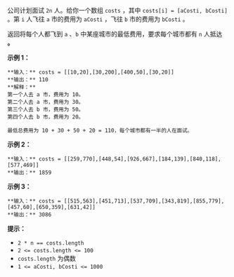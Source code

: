 公司计划面试 `2n` 人。给你一个数组 `costs` ，其中 `costs[i] = [aCosti, bCosti]` 。第 `i` 人飞往 `a`
市的费用为 `aCosti` ，飞往 `b` 市的费用为 `bCosti` 。

返回将每个人都飞到 `a` 、`b` 中某座城市的最低费用，要求每个城市都有 `n` 人抵达 **。**

**示例 1：**

    
    
    **输入：** costs = [[10,20],[30,200],[400,50],[30,20]]
    **输出：** 110
    **解释：**
    第一个人去 a 市，费用为 10。
    第二个人去 a 市，费用为 30。
    第三个人去 b 市，费用为 50。
    第四个人去 b 市，费用为 20。
    
    最低总费用为 10 + 30 + 50 + 20 = 110，每个城市都有一半的人在面试。
    

**示例 2：**

    
    
    **输入：** costs = [[259,770],[448,54],[926,667],[184,139],[840,118],[577,469]]
    **输出：** 1859
    

**示例 3：**

    
    
    **输入：** costs = [[515,563],[451,713],[537,709],[343,819],[855,779],[457,60],[650,359],[631,42]]
    **输出：** 3086
    

**提示：**

  * `2 * n == costs.length`
  * `2 <= costs.length <= 100`
  * `costs.length` 为偶数
  * `1 <= aCosti, bCosti <= 1000`

